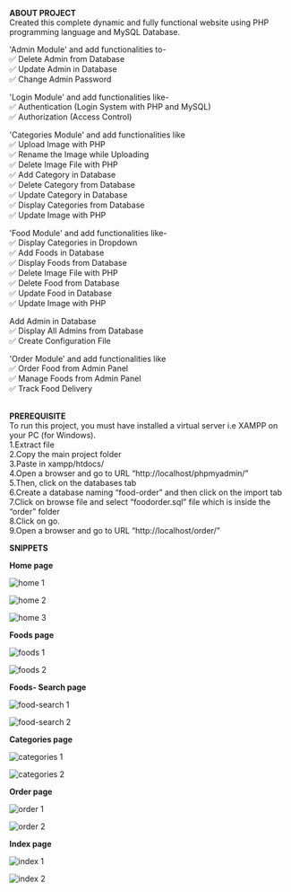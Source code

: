 **ABOUT PROJECT**</br>
Created this complete dynamic and fully functional website using PHP programming language and MySQL Database.

'Admin Module' and add functionalities to-<br>
✅  Delete Admin from Database<br>
✅  Update Admin in Database<br>
✅  Change Admin Password<br>

'Login Module' and add functionalities like-<br>
✅  Authentication (Login System with PHP and MySQL)<br>
✅  Authorization (Access Control)<br>

'Categories Module' and add functionalities like<br>
✅  Upload Image with PHP<br>
✅  Rename the Image while Uploading<br>
✅  Delete Image File with PHP<br>
✅  Add Category in Database<br>
✅  Delete Category from Database<br>
✅  Update Category in Database<br>
✅  Display Categories from Database<br>
✅  Update Image with PHP<br>

'Food Module' and add functionalities like-<br>
✅  Display Categories in Dropdown<br>
✅  Add Foods in Database<br>
✅  Display Foods from Database<br>
✅  Delete Image File with PHP<br>
✅  Delete Food from Database<br>
✅  Update Food in Database<br>
✅  Update Image with PHP<br>

Add Admin in Database<br>
✅  Display All Admins from Database<br>
✅  Create Configuration File<br>

'Order Module' and add functionalities like<br>
✅  Order Food from Admin Panel<br>
✅  Manage Foods from Admin Panel<br>
✅  Track Food Delivery<br><br>


**PREREQUISITE**</br>
To run this project, you must have installed a virtual server i.e XAMPP on your PC (for Windows).<br>
1.Extract file<br>
2.Copy the main project folder<br>
3.Paste in xampp/htdocs/<br>
4.Open a browser and go to URL “http://localhost/phpmyadmin/”<br>
5.Then, click on the databases tab<br>
6.Create a database naming “food-order” and then click on the import tab<br>
7.Click on browse file and select “foodorder.sql” file which is inside the “order” folder<br>
8.Click on go.<br>
9.Open a browser and go to URL “http://localhost/order/”<br>

**SNIPPETS**</br>

**Home page**

![home 1](https://user-images.githubusercontent.com/86198133/226117148-cfd39539-6261-4347-a41c-11fe53ebeb04.png)


![home 2](https://user-images.githubusercontent.com/86198133/226117156-b330684a-6ec6-4671-9db4-abfa3aa76efd.png)


![home 3](https://user-images.githubusercontent.com/86198133/226118960-d478a6b5-599f-4916-94f2-967c4e0d17e2.png)

**Foods page**

![foods 1](https://user-images.githubusercontent.com/86198133/226117131-88acde35-2591-405b-a73d-acac9815586b.png)


![foods 2](https://user-images.githubusercontent.com/86198133/226117135-d6711ae3-3a71-4ada-a5e4-6a6c982a3648.png)

**Foods- Search page**

![food-search 1](https://user-images.githubusercontent.com/86198133/226117136-6cddb02f-ab8d-4bcb-8fb8-35dafd993e4a.png)


![food-search 2](https://user-images.githubusercontent.com/86198133/226117145-e8ae6e35-fa9a-4d38-8cc1-d9c8c7799365.png)

**Categories page**

![categories 1](https://user-images.githubusercontent.com/86198133/226117106-7930a082-c0e7-4bc7-8774-5602a9f89ee4.png)


![categories 2](https://user-images.githubusercontent.com/86198133/226117124-5253d612-a29a-4fab-bc57-044d9836069f.png)

**Order page**

![order 1](https://user-images.githubusercontent.com/86198133/226118917-9bb4e508-c61e-420f-9ba3-9f46d737c50c.png)


![order 2](https://user-images.githubusercontent.com/86198133/226118904-69061fb8-65c1-430e-a763-49ed85fbc089.png)

**Index page**

![index 1](https://user-images.githubusercontent.com/86198133/226118975-a6e9cbe1-a1f0-4065-92c7-c30157f2dd7d.png)


![index 2](https://user-images.githubusercontent.com/86198133/226118998-c320e011-abb8-4334-82a5-4ba10cc15389.png)
